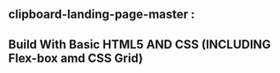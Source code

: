 ## clipboard-landing-page-master :
## Build With Basic HTML5 AND CSS (INCLUDING Flex-box amd  CSS Grid)